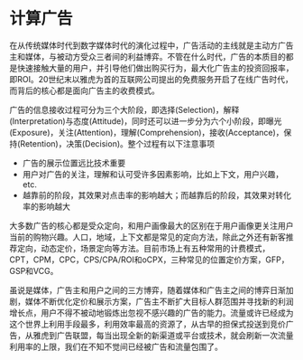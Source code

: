 # 计算广告

在从传统媒体时代到数字媒体时代的演化过程中，广告活动的主线就是主动方广告主和媒体，与被动方受众三者间的利益博弈。不管在什么时代，广告的本质目的都是快速接触大量的用户，并引导他们做出购买行为，最大化广告主的投资回报率，即ROI。20世纪末以雅虎为首的互联网公司提出的免费服务开启了在线广告时代，而背后的核心都是面向广告主的收费模式。

广告的信息接收过程可分为三个大阶段，即选择(Selection)，解释(Interpretation)与态度(Attitude)，同时还可以进一步分为六个小阶段，即曝光(Exposure)，关注(Attention)，理解(Comprehension)，接收(Acceptance)，保持(Retention)，决策(Decision)。整个过程有以下注意事项
- 广告的展示位置远比技术重要
- 用户对广告的关注，理解和认可受许多因素影响，比如上下文，用户兴趣，etc.
- 越靠前的阶段，其效果对点击率的影响越大；而越靠后的阶段，其效果对转化率的影响越大

大多数广告的核心都是受众定向，和用户画像最大的区别在于用户画像更关注用户当前的购物兴趣。人口，地域，上下文都是常见的定向方法，除此之外还有新客推荐定向，动态定价，场景定向等方法。目前市场上有五种常用的计费模式，CPT，CPM，CPC，CPS/CPA/ROI和oCPX，三种常见的位置定价方案，GFP，GSP和VCG。

虽说是媒体，广告主和用户之间的三方博弈，随着媒体和广告主之间的博弈日渐加剧，媒体不断优化定价和展示方案，广告主不断扩大目标人群范围并寻找新的利润增长点，用户不得不被动地锻炼出忽视不感兴趣的广告的能力。流量或许已经成为这个世界上利用手段最多，利用效率最高的资源了，从古早的担保式投送到竞价广告，从雅虎到广告联盟，每当出现全新的新渠道或平台或技术，就会刷新一次流量利用率的上限，我们在不知不觉间已经被广告和流量包围了。